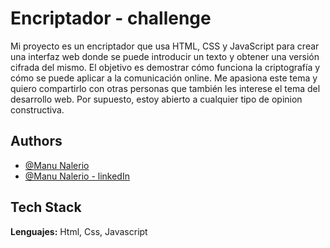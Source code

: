 # Encriptador - challenge

Mi proyecto es un encriptador que usa HTML, CSS y JavaScript para crear una interfaz web donde se puede introducir un texto y obtener una versión cifrada del mismo. El objetivo es demostrar cómo funciona la criptografía y cómo se puede aplicar a la comunicación online. Me apasiona este tema y quiero compartirlo con otras personas que también les interese el tema del desarrollo web.
Por supuesto, estoy abierto a cualquier tipo de opinion constructiva.

## Authors

- [@Manu Nalerio](https://github.com/ManuNalerio)
- [@Manu Nalerio - linkedIn](https://www.linkedin.com/in/manuel-nalerio/)

## Tech Stack

**Lenguajes:** Html, Css, Javascript
